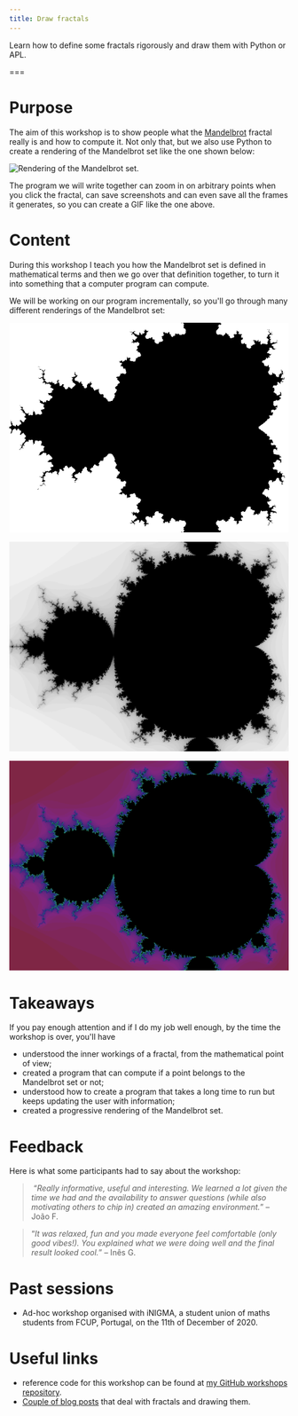 ```yaml
---
title: Draw fractals
---
```


Learn how to define some fractals rigorously and draw them with Python or APL.

===

# Purpose

The aim of this workshop is to show people what the [Mandelbrot]
fractal really is and how to compute it.
Not only that, but we also use Python to create a rendering of the Mandelbrot
set like the one shown below:

![](_example.gif "Rendering of the Mandelbrot set.")

The program we will write together can zoom in on arbitrary points when
you click the fractal, can save screenshots and can even save all the frames it
generates, so you can create a GIF like the one above.

# Content

During this workshop I teach you how the Mandelbrot set is defined in
mathematical terms and then we go over that definition together, to turn it into
something that a computer program can compute.

We will be working on our program incrementally, so you'll go through many
different renderings of the Mandelbrot set:

![](_bw_15iters.png "A black and white, low resolution image of a fractal.")

![](_gray_50iters.webp "A gray scale, medium resolution image of a fractal.")

![](thumbnail.png "A coloured image of a fractal.")


# Takeaways

If you pay enough attention and if I do my job well enough, by the time the
workshop is over, you'll have

 - understood the inner workings of a fractal, from the mathematical point
   of view;
 - created a program that can compute if a point belongs to the Mandelbrot
   set or not;
 - understood how to create a program that takes a long time to run but
   keeps updating the user with information;
 - created a progressive rendering of the Mandelbrot set.


# Feedback

Here is what some participants had to say about the workshop:

 > “*Really informative, useful and interesting. We learned a lot given the time we had and the availability to answer questions (while also motivating others to chip in) created an amazing environment.*” – João F.

<!---->

 > “*It was relaxed, fun and you made everyone feel comfortable (only good vibes!). You explained what we were doing well and the final result looked cool.*” – Inês G.


# Past sessions

 - Ad-hoc workshop organised with iNIGMA, a student union of maths students from FCUP, Portugal, on the 11th of December of 2020.


# Useful links

 - reference code for this workshop can be found at [my GitHub workshops
repository][workshops-gh].
 - [Couple of blog posts][fractals-blog] that deal with fractals and
drawing them.

[workshops-gh]: https://github.com/mathspp/training/
[Mandelbrot]: /blog/fractals-and-mandelbrot-set
[fractals-blog]: /blog/tag:fractals
